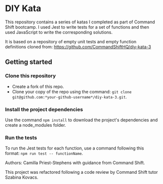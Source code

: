 # DIY Kata

This repository contains a series of katas I completed as part of Command Shift bootcamp. I used Jest to write tests for a set of functions and then used JavaScript to write the corresponding solutions.

It is based on a repository of empty unit tests and empty function definitions cloned from: https://github.com/CommandShiftHQ/diy-kata-3

## Getting started

### Clone this repository
- Create a fork of this repo.
- Clone your copy of the repo using the command: `git clone git@github.com:*your-github-username*/diy-kata-3.git`.

### Install the project dependencies

Use the command `npm install` to download the project's dependencies and create a node_modules folder. 

### Run the tests

To run the Jest tests for each function, use a command following this format:
`npm run test -- functionName`.

Authors: Camilla Priest-Stephens with guidance from Command Shift.

This project was refactored following a code review by Command Shift tutor Szabina Kovacs.


